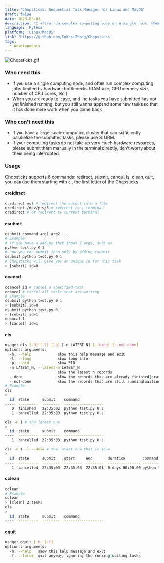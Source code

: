 ```yaml
---
title: "Chopsticks: Sequential Task Manager for Linux and MacOS"
draft: false
date: 2023-05-03
description: "I often run complex computing jobs on a single node. When I am ready to leave, and the submitted task has not yet finished, I still wanna append new tasks so that it has done more work when I come back. Therefore I build a task manager similar to SLURM, but in a serial execution style."
language: 'Python'
platform: 'Linux/MacOS'
link: 'https://github.com/InkosiZhong/Chopsticks'
tags:
  - Developments
---
```


![Chopsticks.gif](https://s2.loli.net/2023/04/07/Y1O3G2udeV597Jg.gif)

### Who need this

- If you use a single computing node, and often run complex computing jobs, limited by hardware bottlenecks (RAM size, GPU memory size, number of CPU cores, etc.)
- When you are ready to leave, and the tasks you have submitted has not yet finished running, but you still wanna append some new tasks so that it has done more work when you come back.

### Who don't need this

- If you have a large-scale computing cluster that can sufficiently parallelize the submitted tasks, please use SLURM.
- If your computing tasks do not take up very much hardware resources, please submit them manually in the terminal directly, don't worry about them being interrupted.

### Usage

Chopsticks supports 6 commands: redirect, submit, cancel, ls, clean, quit, you can use them starting with  `c` , the first letter of the Chopsticks

#### creidirect

```bash
credirect out # redirect the output into a file
credirect /dev/pts/5 # redirect to a terminal
credirect # or redirect to current terminal
```

#### csubmit

```bash
csubmit command arg1 arg2 ...
# Example
# if you have a add.py that input 2 args, such as
python test.py 0 1
# now you can submit them only by adding csubmit
csubmit python test.py 0 1
# Chopsticks will give you an unique id for this task
> [submit] id=0
```

#### ccancel

```bash
ccancel id # cancel a specified task
ccancel # cancel all tasks that are waiting
# Example
csubmit python test.py 0 1
> [submit] id=0
csubmit python test.py 0 1
> [submit] id=1
ccancal 1
> [cancel] id=1
```

#### cls

```bash
usage: cls [-h] [-l] [-p] [-n LATEST_N] [--done] [--not-done]
optional arguments:
  -h, --help            show this help message and exit
  -l, --long            show long info
  -p, --pid             show PID
  -n LATEST_N, --latest-n LATEST_N
                        show the latest n records
  --done                show the records that are already finished|crashed|cancelled
  --not-done            show the records that are still running|waiting
# Example
cls
>
  id  state      submit    command
----  ---------  --------  ------------------
   0  finished   22:35:02  python test.py 0 1
   1  cancelled  22:35:03  python test.py 0 1

cls -n 1 # the latest one
>
  id  state      submit    command
----  ---------  --------  ------------------
   1  cancelled  22:35:03  python test.py 0 1
   
cls -n 1 -l --done # the latest one that is done
>
  id  state      submit    start     end       duration        command
----  ---------  --------  --------  --------  --------------- ------------------
   1  cancelled  22:35:03  22:35:03  22:35:03  0 days 00:00:00 python test.py 0 1
```

#### cclean

```bash
cclean
# Example
cclean
> [clean] 2 tasks
cls
>
  id  state      submit    command
----  ---------  --------  ------------------
```

#### cquit

```bash
usage: cquit [-h] [-f]
optional arguments:
  -h, --help   show this help message and exit
  -f, --force  quit anyway, ignoring the running|waiting tasks
```
